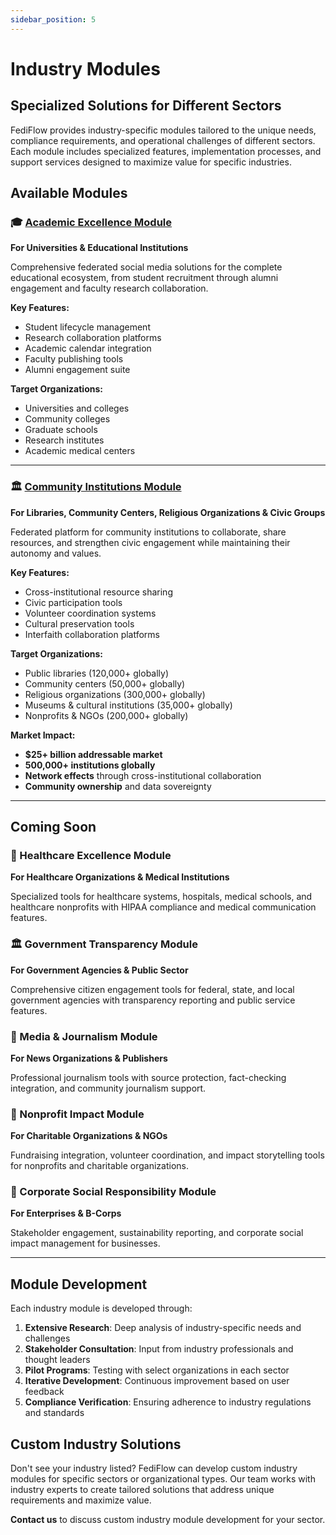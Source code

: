 ```yaml
---
sidebar_position: 5
---
```


# Industry Modules
## Specialized Solutions for Different Sectors

FediFlow provides industry-specific modules tailored to the unique needs, compliance requirements, and operational challenges of different sectors. Each module includes specialized features, implementation processes, and support services designed to maximize value for specific industries.

## Available Modules

### 🎓 [Academic Excellence Module](./academic/)
**For Universities & Educational Institutions**

Comprehensive federated social media solutions for the complete educational ecosystem, from student recruitment through alumni engagement and faculty research collaboration.

**Key Features:**
- Student lifecycle management
- Research collaboration platforms
- Academic calendar integration
- Faculty publishing tools
- Alumni engagement suite

**Target Organizations:**
- Universities and colleges
- Community colleges
- Graduate schools
- Research institutes
- Academic medical centers

---

### 🏛️ [Community Institutions Module](./community/)
**For Libraries, Community Centers, Religious Organizations & Civic Groups**

Federated platform for community institutions to collaborate, share resources, and strengthen civic engagement while maintaining their autonomy and values.

**Key Features:**
- Cross-institutional resource sharing
- Civic participation tools
- Volunteer coordination systems
- Cultural preservation tools
- Interfaith collaboration platforms

**Target Organizations:**
- Public libraries (120,000+ globally)
- Community centers (50,000+ globally)
- Religious organizations (300,000+ globally)
- Museums & cultural institutions (35,000+ globally)
- Nonprofits & NGOs (200,000+ globally)

**Market Impact:**
- **$25+ billion addressable market**
- **500,000+ institutions globally**
- **Network effects** through cross-institutional collaboration
- **Community ownership** and data sovereignty

---

## Coming Soon

### 🏥 Healthcare Excellence Module
**For Healthcare Organizations & Medical Institutions**

Specialized tools for healthcare systems, hospitals, medical schools, and healthcare nonprofits with HIPAA compliance and medical communication features.

### 🏛️ Government Transparency Module
**For Government Agencies & Public Sector**

Comprehensive citizen engagement tools for federal, state, and local government agencies with transparency reporting and public service features.

### 📰 Media & Journalism Module
**For News Organizations & Publishers**

Professional journalism tools with source protection, fact-checking integration, and community journalism support.

### 🌱 Nonprofit Impact Module
**For Charitable Organizations & NGOs**

Fundraising integration, volunteer coordination, and impact storytelling tools for nonprofits and charitable organizations.

### 🏢 Corporate Social Responsibility Module
**For Enterprises & B-Corps**

Stakeholder engagement, sustainability reporting, and corporate social impact management for businesses.

---

## Module Development

Each industry module is developed through:

1. **Extensive Research**: Deep analysis of industry-specific needs and challenges
2. **Stakeholder Consultation**: Input from industry professionals and thought leaders
3. **Pilot Programs**: Testing with select organizations in each sector
4. **Iterative Development**: Continuous improvement based on user feedback
5. **Compliance Verification**: Ensuring adherence to industry regulations and standards

## Custom Industry Solutions

Don't see your industry listed? FediFlow can develop custom industry modules for specific sectors or organizational types. Our team works with industry experts to create tailored solutions that address unique requirements and maximize value.

**Contact us** to discuss custom industry module development for your sector.
